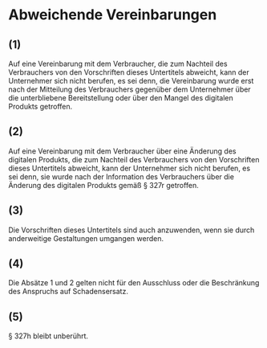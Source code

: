 # Abweichende Vereinbarungen



## (1)

 Auf eine Vereinbarung mit dem Verbraucher, die zum Nachteil des Verbrauchers von den Vorschriften dieses Untertitels abweicht, kann der Unternehmer sich nicht berufen, es sei denn, die Vereinbarung wurde erst nach der Mitteilung des Verbrauchers gegenüber dem Unternehmer über die unterbliebene Bereitstellung oder über den Mangel des digitalen Produkts getroffen.

## (2)

 Auf eine Vereinbarung mit dem Verbraucher über eine Änderung des digitalen Produkts, die zum Nachteil des Verbrauchers von den Vorschriften dieses Untertitels abweicht, kann der Unternehmer sich nicht berufen, es sei denn, sie wurde nach der Information des Verbrauchers über die Änderung des digitalen Produkts gemäß § 327r getroffen.

## (3)

 Die Vorschriften dieses Untertitels sind auch anzuwenden, wenn sie durch anderweitige Gestaltungen umgangen werden.

## (4)

 Die Absätze 1 und 2 gelten nicht für den Ausschluss oder die Beschränkung des Anspruchs auf Schadensersatz.

## (5)

 § 327h bleibt unberührt. 

